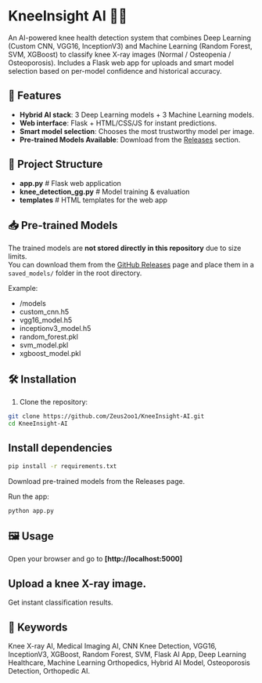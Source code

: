 # KneeInsight AI 🦵🤖
An AI-powered knee health detection system that combines Deep Learning (Custom CNN, VGG16, InceptionV3) and Machine Learning (Random Forest, SVM, XGBoost) to classify knee X-ray images (Normal / Osteopenia / Osteoporosis). Includes a Flask web app for uploads and smart model selection based on per-model confidence and historical accuracy.

## 🚀 Features
- **Hybrid AI stack**: 3 Deep Learning models + 3 Machine Learning models.
- **Web interface**: Flask + HTML/CSS/JS for instant predictions.
- **Smart model selection**: Chooses the most trustworthy model per image.
- **Pre-trained Models Available**: Download from the [Releases](../../releases) section.

## 📂 Project Structure
- **app.py**   # Flask web application
- **knee_detection_gg.py**     # Model training & evaluation
- **templates**     # HTML templates for the web app


## 📥 Pre-trained Models
The trained models are **not stored directly in this repository** due to size limits.  
You can download them from the [GitHub Releases](../../releases) page and place them in a `saved_models/` folder in the root directory.

Example:
- /models
- custom_cnn.h5
- vgg16_model.h5
- inceptionv3_model.h5
- random_forest.pkl
- svm_model.pkl
- xgboost_model.pkl


## 🛠 Installation
1. Clone the repository:
```bash
git clone https://github.com/Zeus2oo1/KneeInsight-AI.git
cd KneeInsight-AI
```
## Install dependencies
```bash
pip install -r requirements.txt
```

Download pre-trained models from the Releases page.


Run the app:
```bash
python app.py
```


## 🖼 Usage
Open your browser and go to **[http://localhost:5000]**

## Upload a knee X-ray image.

Get instant classification results.


## 🔑 Keywords

Knee X-ray AI, Medical Imaging AI, CNN Knee Detection, VGG16, InceptionV3, XGBoost, Random Forest, SVM, Flask AI App, Deep Learning Healthcare, Machine Learning Orthopedics, Hybrid AI Model, Osteoporosis Detection, Orthopedic AI.



